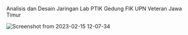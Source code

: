 Analisis dan Desain Jaringan Lab PTIK Gedung FIK UPN Veteran Jawa Timur



![Screenshot from 2023-02-15 12-07-34](https://github.com/user-attachments/assets/c10f5945-e02b-4fd0-9fa5-f142a4d47b65)

